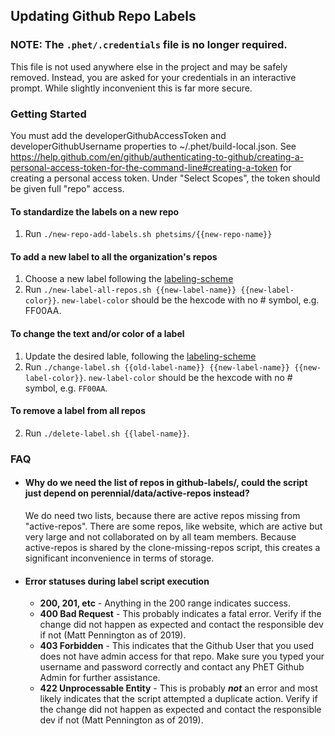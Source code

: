## Updating Github Repo Labels

### NOTE: The `.phet/.credentials` file is no longer required.
This file is not used anywhere else in the project and may be safely removed.  Instead, you are asked for your credentials in an interactive prompt.  While slightly
inconvenient this is far more secure.

### Getting Started
You must add the developerGithubAccessToken and developerGithubUsername properties to ~/.phet/build-local.json.  See
https://help.github.com/en/github/authenticating-to-github/creating-a-personal-access-token-for-the-command-line#creating-a-token
for creating a personal access token. Under "Select Scopes", the token should be given full "repo" access.

#### To standardize the labels on a new repo
1. Run `./new-repo-add-labels.sh phetsims/{{new-repo-name}}`

#### To add a new label to all the organization's repos
1. Choose a new label following the [labeling-scheme](labeling-scheme.md)
2. Run `./new-label-all-repos.sh {{new-label-name}} {{new-label-color}}`.  `new-label-color` should be the hexcode with no #
symbol, e.g. FF00AA.

#### To change the text and/or color of a label
1. Update the desired lable, following the [labeling-scheme](labeling-scheme.md)
2. Run `./change-label.sh {{old-label-name}} {{new-label-name}} {{new-label-color}}`.  `new-label-color` should be the
hexcode with no # symbol, e.g. `FF00AA`.

#### To remove a label from all repos
2. Run `./delete-label.sh {{label-name}}`.

### FAQ

* #### Why do we need the list of repos in github-labels/, could the script just depend on perennial/data/active-repos instead?

    We do need two lists, because there are active repos missing from "active-repos". There are some repos, like website, which are active but very large and not collaborated on by all team members. Because active-repos is shared by the clone-missing-repos script, this creates a significant inconvenience in terms of storage.

* #### Error statuses during label script execution

    * __200, 201, etc__ - Anything in the 200 range indicates success.
    * __400 Bad Request__ - This probably indicates a fatal error. Verify if the change did not happen as expected and contact the responsible dev if not (Matt Pennington as of 2019).
    * __403 Forbidden__ - This indicates that the Github User that you used does not have admin access for that repo.  Make sure you typed your username and password correctly and contact any PhET Github Admin for further assistance.
    * __422 Unprocessable Entity__ - This is probably __*not*__ an error and most likely indicates that the script attempted a duplicate action. Verify if the change did not happen as expected and contact the responsible dev if not (Matt Pennington as of 2019).
